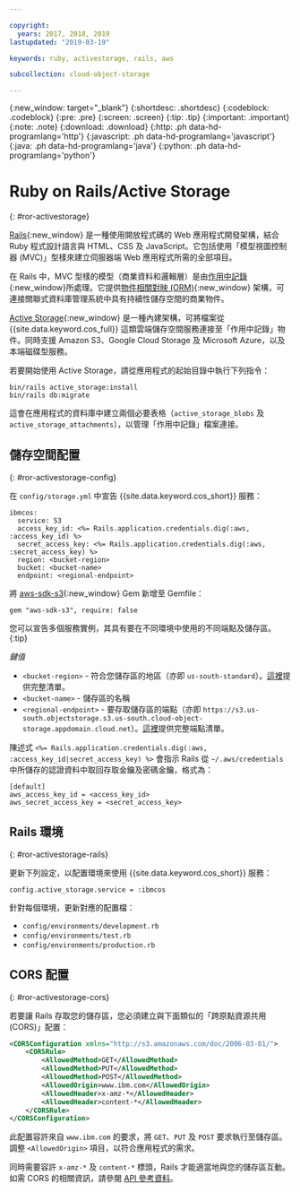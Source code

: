 ```yaml
---

copyright:
  years: 2017, 2018, 2019
lastupdated: "2019-03-19"

keywords: ruby, activestorage, rails, aws

subcollection: cloud-object-storage

---
```

{:new_window: target="_blank"}
{:shortdesc: .shortdesc}
{:codeblock: .codeblock}
{:pre: .pre}
{:screen: .screen}
{:tip: .tip}
{:important: .important}
{:note: .note}
{:download: .download} 
{:http: .ph data-hd-programlang='http'} 
{:javascript: .ph data-hd-programlang='javascript'} 
{:java: .ph data-hd-programlang='java'} 
{:python: .ph data-hd-programlang='python'}

# Ruby on Rails/Active Storage
{: #ror-activestorage}

[Rails](https://guides.rubyonrails.org/getting_started.html){:new_window} 是一種使用開放程式碼的 Web 應用程式開發架構，結合 Ruby 程式設計語言與 HTML、CSS 及 JavaScript。它包括使用「模型視圖控制器 (MVC)」型樣來建立伺服器端 Web 應用程式所需的全部項目。 

在 Rails 中，MVC 型樣的模型（商業資料和邏輯層）是由[作用中記錄](https://guides.rubyonrails.org/active_record_basics.html){:new_window}所處理。它提供[物件相關對映 (ORM)](https://en.wikipedia.org/wiki/Object-relational_mapping){:new_window} 架構，可連接關聯式資料庫管理系統中具有持續性儲存空間的商業物件。

[Active Storage](https://guides.rubyonrails.org/active_storage_overview.html){:new_window} 是一種內建架構，可將檔案從 {{site.data.keyword.cos_full}} 這類雲端儲存空間服務連接至「作用中記錄」物件。同時支援 Amazon S3、Google Cloud Storage 及 Microsoft Azure，以及本端磁碟型服務。

若要開始使用 Active Storage，請從應用程式的起始目錄中執行下列指令： 

```
bin/rails active_storage:install
bin/rails db:migrate
```

這會在應用程式的資料庫中建立兩個必要表格（`active_storage_blobs` 及 `active_storage_attachments`），以管理「作用中記錄」檔案連接。 

## 儲存空間配置
{: #ror-activestorage-config}

在 `config/storage.yml` 中宣告 {{site.data.keyword.cos_short}} 服務：

```
ibmcos:
  service: S3
  access_key_id: <%= Rails.application.credentials.dig(:aws, :access_key_id) %>
  secret_access_key: <%= Rails.application.credentials.dig(:aws, :secret_access_key) %>
  region: <bucket-region>
  bucket: <bucket-name>
  endpoint: <regional-endpoint>
```

將 [aws-sdk-s3](https://github.com/aws/aws-sdk-ruby){:new_window} Gem 新增至 Gemfile：

```
gem "aws-sdk-s3", require: false
```

您可以宣告多個服務實例，其具有要在不同環境中使用的不同端點及儲存區。
{:tip}

*鍵值*
* `<bucket-region>` - 符合您儲存區的地區（亦即 `us-south-standard`）。[這裡](/docs/services/cloud-object-storage/basics?topic=cloud-object-storage-classes#classes-locationconstraint)提供完整清單。
* `<bucket-name>` - 儲存區的名稱
* `<regional-endpoint>` - 要存取儲存區的端點（亦即 `https://s3.us-south.objectstorage.s3.us-south.cloud-object-storage.appdomain.cloud.net`）。[這裡](/docs/services/cloud-object-storage/basics?topic=cloud-object-storage-endpoints)提供完整端點清單。

陳述式 `<%= Rails.application.credentials.dig(:aws, :access_key_id|secret_access_key) %>` 會指示 Rails 從 `~/.aws/credentials` 中所儲存的認證資料中取回存取金鑰及密碼金鑰，格式為：

```
[default]
aws_access_key_id = <access_key_id>
aws_secret_access_key = <secret_access_key>
```

## Rails 環境
{: #ror-activestorage-rails}

更新下列設定，以配置環境來使用 {{site.data.keyword.cos_short}} 服務：

```
config.active_storage.service = :ibmcos
```

針對每個環境，更新對應的配置檔：

 * `config/environments/development.rb`
 * `config/environments/test.rb`
 * `config/environments/production.rb`


## CORS 配置
{: #ror-activestorage-cors}

若要讓 Rails 存取您的儲存區，您必須建立與下面類似的「跨原點資源共用 (CORS)」配置：

```xml
<CORSConfiguration xmlns="http://s3.amazonaws.com/doc/2006-03-01/">
    <CORSRule>
        <AllowedMethod>GET</AllowedMethod>
        <AllowedMethod>PUT</AllowedMethod>
        <AllowedMethod>POST</AllowedMethod>
        <AllowedOrigin>www.ibm.com</AllowedOrigin>
        <AllowedHeader>x-amz-*</AllowedHeader>
        <AllowedHeader>content-*</AllowedHeader>
    </CORSRule>
</CORSConfiguration>
```

此配置容許來自 `www.ibm.com` 的要求，將 `GET`、`PUT` 及 `POST` 要求執行至儲存區。調整 `<AllowedOrigin>` 項目，以符合應用程式的需求。 

同時需要容許 `x-amz-*` 及 `content-*` 標頭，Rails 才能適當地與您的儲存區互動。如需 CORS 的相關資訊，請參閱 [API 參考資料](/docs/services/cloud-object-storage/api-reference?topic=cloud-object-storage-compatibility-api-bucket-operations#create-a-cross-origin-resource-sharing-configuration-for-a-bucket)。
